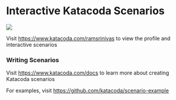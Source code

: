 # Interactive Katacoda Scenarios

[![](http://shields.katacoda.com/katacoda/ramsrinivas/count.svg)](https://www.katacoda.com/ramsrinivas "Get your profile on Katacoda.com")

Visit https://www.katacoda.com/ramsrinivas to view the profile and interactive scenarios

### Writing Scenarios
Visit https://www.katacoda.com/docs to learn more about creating Katacoda scenarios

For examples, visit https://github.com/katacoda/scenario-example
